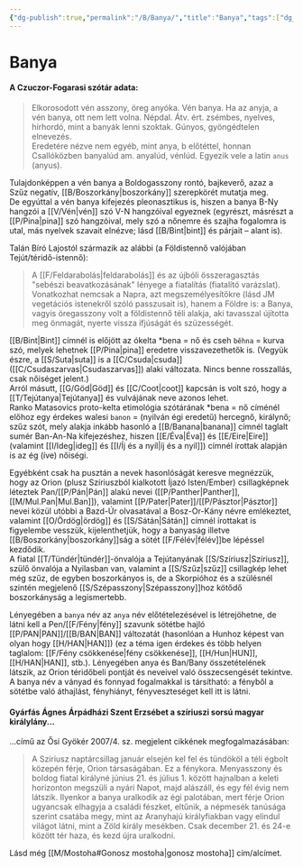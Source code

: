 ```yaml
---
{"dg-publish":true,"permalink":"/B/Banya/","title":"Banya","tags":["dg_uploaded"],"created":"2023-11-09T07:18","updated":"2023-12-04T01:11"}
---
```



# Banya

#### A Czuczor-Fogarasi szótár adata:

> Elkorosodott vén asszony, öreg anyóka. Vén banya. Ha az anyja, a vén banya, ott nem lett volna. Népdal. Átv. ért. zsémbes, nyelves, hírhordó, mint a banyák lenni szoktak. Gúnyos, gyöngédtelen elnevezés.  
> Eredetére nézve nem egyéb, mint anya, b előtéttel, honnan Csallóközben banyalúd am. anyalúd, vénlúd. Egyezik vele a latin `anus` (anyus).  

Tulajdonképpen a vén banya a Boldogasszony rontó, bajkeverő, azaz a Szűz negatív, [[B/Boszorkány\|boszorkány]] szerepkörét mutatja meg.  
De egyúttal a vén banya kifejezés pleonasztikus is, hiszen a banya B-Ny hangzói a [[V/Vén\|vén]] szó V-N hangzóival egyeznek (egyrészt, másrészt a [[P/Pina\|pina]] szó hangzóival, mely szó a nőnemre és szajha fogalomra is utal, más nyelvek szavait elnézve; lásd [[B/Bint\|bint]] és párjait – alant is).  

Talán Bíró Lajostól származik az alábbi (a Földistennő valójában Tejút/téridő-istennő):  
> A [[F/Feldarabolás\|feldarabolás]] és az újbóli összeragasztás "sebészi beavatkozásának" lényege a fiatalítás (fiatalító varázslat). Vonatkozhat nemcsak a Napra, azt megszemélyesítőkre (lásd JM vegetációs istenekről szóló passzusait is), hanem a Földre is: a Banya, vagyis öregasszony volt a földistennő téli alakja, aki tavasszal újította meg önmagát, nyerte vissza ifjúságát és szüzességét.  

[[B/Bint\|Bint]] címnél is előjött az ókelta \*bena = nő és cseh `běhna` = kurva szó, melyek lehetnek [[P/Pina\|pina]] eredetre visszavezethetők is. (Vegyük észre, a [[S/Suta\|suta]] is a [[C/Csuda\|csuda]] ([[C/Csudaszarvas\|Csudaszarvas]]) alaki változata. Nincs benne rosszallás, csak nőiséget jelent.)  
Arról másutt, [[G/Göd\|Göd]] és [[C/Coot\|coot]] kapcsán is volt szó, hogy a [[T/Tejútanya\|Tejútanya]] és vulvájának neve azonos lehet.  
Ranko Matasovics proto-kelta etimológia szótárának \*bena = nő címénél előhoz egy érdekes walesi `banon` = (nyilván égi eredetű) hercegnő, királynő; szűz szót, mely alakja inkább hasonló a [[B/Banana\|banana]] címnél taglalt sumér Ban-An-Na kifejezéshez, hiszen [[E/Éva\|Éva]] és [[E/Eire\|Eire]] (valamint [[I/Ideg\|ideg]] és [[I/Íj és a nyíl\|íj és a nyíl]]) címnél írottak alapján is az ég (íve) nőiségi.  

Egyébként csak ha pusztán a nevek hasonlóságát keresve megnézzük, hogy az Orion (plusz Szíriuszból kialkotott Íjazó Isten/Ember) csillagképnek léteztek Pan/[[P/Pán\|Pán]] alakú nevei ([[P/Panther\|Panther]], [[M/Mul.Pan\|Mul.Ban]]), valamint [[P/Pater\|Pater]]/[[P/Pásztor\|Pásztor]] nevei közül utóbbi a Bazd-Úr olvasatával a Bosz-Or-Kány névre emlékeztet, valamint [[O/Ördög\|ördög]] és [[S/Sátán\|Sátán]] címnél írottakat is figyelembe vesszük, kijelenthetjük, hogy a banyaság illetve [[B/Boszorkány\|boszorkány]]ság a sötét [[F/Félév\|félév]]be lépéssel kezdődik.  
A fiatal [[T/Tündér\|tündér]]-önvalója a Tejútanyának [[S/Szíriusz\|Szíriusz]], szülő önvalója a Nyilasban van, valamint a [[S/Szűz\|szűz]] csillagkép lehet még szűz, de egyben boszorkányos is, de a Skorpióhoz és a szülésnél szintén megjelenő [[S/Szépasszony\|Szépasszony]]hoz kötődő boszorkányság a legismertebb.  

Lényegében a `banya` név az `anya` név előtételezésével is létrejöhetne, de látni kell a Pen/[[F/Fény\|fény]] szavunk sötétbe hajló [[P/PAN\|PAN]]/[[B/BAN\|BAN]] változatát (hasonlóan a Hunhoz képest van olyan hogy [[H/HAN\|HAN]]) (ez a téma igen érdekes és több helyen taglalom: [[F/Fény csökkenése\|fény csökkenése]], [[H/Hun\|HUN]], [[H/HAN\|HAN]], stb.). Lényegében anya és Ban/Bany összetételének látszik, az Orion téridőbeli pontját és neveivel való összecsengését tekintve.  
A banya név a ványad és fonnyad fogalmakkal is társítható: a fényből a sötétbe való áthajlást, fényhiányt, fényveszteséget kell itt is látni.  

#### Gyárfás Ágnes Árpádházi Szent Erzsébet a szíriuszi sorsú magyar királylány...

...című az Ősi Gyökér 2007/4. sz. megjelent cikkének megfogalmazásában:  
> A Sziriusz naptárcsillag január elsején kel fel és tündököl a téli égbolt közepén férje, Orion társaságában. Ez a fénykora. Menyasszony és boldog fiatal királyné június 21. és július 1. között hajnalban a keleti horizonton megszüli a nyári Napot, majd alászáll, és egy fél évig nem látszik. Ilyenkor a banya uralkodik az égi palotában, mert férje Orion ugyancsak elhagyja a családi fészket, eltűnik, a népmesék tanúsága szerint csatába megy, mint az Aranyhajú királyfiakban vagy elindul világot látni, mint a Zöld király mesékben. Csak december 21. és 24-e között tér haza, és kezd újra uralkodni.  

Lásd még [[M/Mostoha#Gonosz mostoha\|gonosz mostoha]] cím/alcímet.  